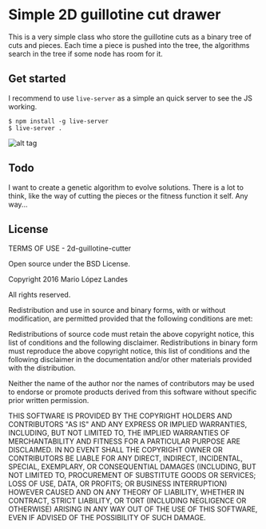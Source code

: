 Simple 2D guillotine cut drawer
===

This is a very simple class who store the guillotine cuts as a binary tree of
cuts and pieces. Each time a piece is pushed into the tree, the algorithms 
search in the tree if some node has room for it.

Get started
---

I recommend to use `live-server` as a simple an quick server to see the JS 
working.

    $ npm install -g live-server
    $ live-server .

![alt tag](https://raw.github.com/mariowise/2d-guillotine-cutter/master/img/screenshot.png)

Todo
---

I want to create a genetic algorithm to evolve solutions. There is a lot to
think, like the way of cutting the pieces or the fitness function it self. Any
way...


License
---

TERMS OF USE - 2d-guillotine-cutter

Open source under the BSD License.

Copyright 2016 Mario López Landes

All rights reserved.

Redistribution and use in source and binary forms, with or without modification,
are permitted provided that the following conditions are met:

Redistributions of source code must retain the above copyright notice, this list of
conditions and the following disclaimer.
Redistributions in binary form must reproduce the above copyright notice, this list
of conditions and the following disclaimer in the documentation and/or other materials
provided with the distribution.

Neither the name of the author nor the names of contributors may be used to endorse
or promote products derived from this software without specific prior written permission.

THIS SOFTWARE IS PROVIDED BY THE COPYRIGHT HOLDERS AND CONTRIBUTORS "AS IS" AND ANY
EXPRESS OR IMPLIED WARRANTIES, INCLUDING, BUT NOT LIMITED TO, THE IMPLIED WARRANTIES OF
MERCHANTABILITY AND FITNESS FOR A PARTICULAR PURPOSE ARE DISCLAIMED. IN NO EVENT SHALL THE
COPYRIGHT OWNER OR CONTRIBUTORS BE LIABLE FOR ANY DIRECT, INDIRECT, INCIDENTAL, SPECIAL,
EXEMPLARY, OR CONSEQUENTIAL DAMAGES (INCLUDING, BUT NOT LIMITED TO, PROCUREMENT OF SUBSTITUTE
GOODS OR SERVICES; LOSS OF USE, DATA, OR PROFITS; OR BUSINESS INTERRUPTION) HOWEVER CAUSED
AND ON ANY THEORY OF LIABILITY, WHETHER IN CONTRACT, STRICT LIABILITY, OR TORT (INCLUDING
NEGLIGENCE OR OTHERWISE) ARISING IN ANY WAY OUT OF THE USE OF THIS SOFTWARE, EVEN IF ADVISED
OF THE POSSIBILITY OF SUCH DAMAGE.
